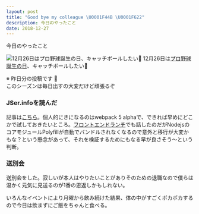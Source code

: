 ```yaml
---
layout: post
title: "Good bye my colleague \U0001F44B \U0001F622"
description: 今日のやったこと
date: 2018-12-27
---
```


今日のやったこと

![12月26日は[プロ野球誕生の日](http://www.nnh.to/12/26.html)、キャッチボールしたい](https://cdn-images-1.medium.com/max/800/1*6vTrcrV6syg002Gvtw4rvA.png)
12月26日は[プロ野球誕生の日](http://www.nnh.to/12/26.html)、キャッチボールしたい

※ 昨日分の投稿です 🙇  
このシーズンは毎日出すの大変だけど頑張るぞ

### JSer.infoを読んだ

記事は[こちら](https://jser.info/2018/12/25/chrome-72bv8-7.2webpack-5a/)。個人的にきになるのはwebpack 5 alphaで、できれば早めにどこかで試しておきたいところ。[フロントエンドランチ](https://scrapbox.io/mediba/%E3%83%95%E3%83%AD%E3%83%B3%E3%83%88%E3%82%A8%E3%83%B3%E3%83%89%E3%83%A9%E3%83%B3%E3%83%81_29)でも話したのだがNodejsのコアモジュールPolyfillが自動でバンドルされなくなるので意外と移行が大変かもな？という懸念があって、それを検証するためにもなる早が良さそう〜という判断。

### 送別会

送別会をした。寂しいが本人はやりたいことがありそのための退職なので僕らは温かく元気に見送るのが1番の恩返しかもしれない。

いろんなイベントにより月曜から飲み続けた結果、体の中がすごくポカポカするので今日は飲まずにご飯をちゃんと食べる。
